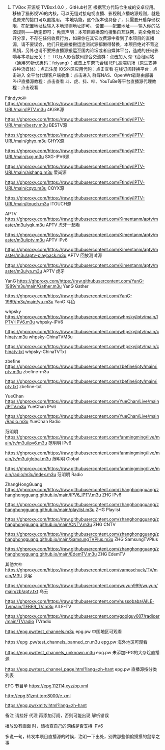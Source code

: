 
1. TVBox 开源版
TVBox1.0.0 ，GitHub社区 根据官方代码仓生成的安卓应用。
移植了猫影视V6的内核，可以无缝对接电视直播、影视剧点播站源规则，就是说原来的接口可以直接用。
本地功能，这个版本也具备了，只需要开启存储权限，在配置地址栏输入本地规则地址即可。
设置——配置地址——输入你的站源规则——确定即可；
免责声明：本项目直播源均搜集自互联网，完全免费公开分享，不存在任何收费行为，如果你在其它收费源中看到了本项目的直播源，请不要误会，他们只是直接搬运连测试源都懒得替换，本项目绝对不背这黑锅，另外也请不要把直播源搬运至国内论坛或者自媒体平台，造成的任何影响与本项目无关！！
TG万人影音数码综合交流群：点击加入
奈飞合租网站（通用89折优惠码：feiyang）：点击上车奈飞合租
IEPL高端机场（原生支持各种流媒体）：点击注册
IOS外区应用代购：点击查看
在线订阅转换平台：点击进入
全平台代理客户端收集：点击进入
群晖NAS、OpenWrt软路由部署PHP直播源教程：点击查看
斗、虎、抖、哔、YouTuBe等平台直播源代理教程：点击观看


Ftindy大神
https://ghproxy.com/https://raw.githubusercontent.com/Ftindy/IPTV-URL/main/IPTV.m3u    4K/8K源

https://ghproxy.com/https://raw.githubusercontent.com/Ftindy/IPTV-URL/main/bestv.m3u    BESTV源

https://ghproxy.com/https://raw.githubusercontent.com/Ftindy/IPTV-URL/main/ghyx.m3u    GHYX源

https://ghproxy.com/https://raw.githubusercontent.com/Ftindy/IPTV-URL/main/sxg.m3u    SXG-IPV6源

https://ghproxy.com/https://raw.githubusercontent.com/Ftindy/IPTV-URL/main/aishang.m3u    爱尚源

https://ghproxy.com/https://raw.githubusercontent.com/Ftindy/IPTV-URL/main/cqyx.m3u    CQYX源

https://ghproxy.com/https://raw.githubusercontent.com/Ftindy/IPTV-URL/main/itouch.m3u    ITOUCH源



APTV
https://ghproxy.com/https://raw.githubusercontent.com/Kimentanm/aptv/master/m3u/yqk.m3u    APTV 虎牙一起看

https://ghproxy.com/https://raw.githubusercontent.com/Kimentanm/aptv/master/m3u/iptv.m3u    APTV IPv6

https://ghproxy.com/https://raw.githubusercontent.com/Kimentanm/aptv/master/m3u/aptv-playback.m3u    APTV 回放测试源

https://ghproxy.com/https://raw.githubusercontent.com/Kimentanm/aptv/master/m3u/ya.m3u    APTV 虎牙

YanG
https://ghproxy.com/https://raw.githubusercontent.com/YanG-1989/m3u/main/Gather.m3u    YanG Gather

https://ghproxy.com/https://raw.githubusercontent.com/YanG-1989/m3u/main/yu.m3u    YanG 斗鱼

whpsky
https://ghproxy.com/https://raw.githubusercontent.com/whpsky/iptv/main/IPTV-IPV6.m3u    whpsky-IPV6

https://ghproxy.com/https://raw.githubusercontent.com/whpsky/iptv/main/chinatv.m3u    whpsky-ChinaTVM3u

https://ghproxy.com/https://raw.githubusercontent.com/whpsky/iptv/main/chinatv.txt    whpsky-ChinaTVTxt

zbefine
https://ghproxy.com/https://raw.githubusercontent.com/zbefine/iptv/main/iptv.m3u    zbefine-m3u

https://ghproxy.com/https://raw.githubusercontent.com/zbefine/iptv/main/iptv.txt    zbefine-txt

YueChan
https://ghproxy.com/https://raw.githubusercontent.com/YueChan/Live/main/IPTV.m3u    YueChan IPv6

https://ghproxy.com/https://raw.githubusercontent.com/YueChan/Live/main/Radio.m3u    YueChan Radio

范明明
https://ghproxy.com/https://raw.githubusercontent.com/fanmingming/live/main/tv/m3u/ipv6.m3u    范明明 IPv6

https://ghproxy.com/https://raw.githubusercontent.com/fanmingming/live/main/tv/m3u/global.m3u    范明明 Global

https://ghproxy.com/https://raw.githubusercontent.com/fanmingming/live/main/radio/m3u/index.m3u    范明明 Radio

ZhangHongGuang
https://ghproxy.com/https://raw.githubusercontent.com/zhanghongguang/zhanghongguang.github.io/main/IPV6_IPTV.m3u    ZHG IPv6

https://ghproxy.com/https://raw.githubusercontent.com/zhanghongguang/zhanghongguang.github.io/main/playlist.m3u    ZHG Playlist

https://ghproxy.com/https://raw.githubusercontent.com/zhanghongguang/zhanghongguang.github.io/main/CNTV.m3u    ZHG CNTV

https://ghproxy.com/https://raw.githubusercontent.com/zhanghongguang/zhanghongguang.github.io/main/SamsungTVPlus.m3u    ZHG SamsungTVPlus

https://ghproxy.com/https://raw.githubusercontent.com/zhanghongguang/zhanghongguang.github.io/main/EdemTV.m3u    ZHG EdemTV

其他大神
https://ghproxy.com/https://raw.githubusercontent.com/vamoschuck/TV/main/M3U    茶客

https://ghproxy.com/https://raw.githubusercontent.com/wuyun999/wuyun/main/zb/aptv.txt    乌云

https://ghproxy.com/https://raw.githubusercontent.com/hussobaba/AILE-Tv/main/TEBER_TV.m3u    AILE-TV

https://ghproxy.com/https://raw.githubusercontent.com/goolguy007/radioer/main/TVradio    TVradio

https://epg.pw/test_channels.m3u    epg.pw 中国地区可观看

https://epg .pw/test_channels_banned_cn.m3u    epg.pw 海外地区可观看

https://epg.pw/test_channels_unknown.m3u    epg.pw 未添加EPG的大杂烩直播源

https://epg.pw/test_channel_page.html?lang=zh-hant    epg.pw 直播源按分类列表

EPG 节目单
https://epg.112114.xyz/pp.xml

http://epg.51zmt.top:8000/e.xml

https://epg.pw/xmltv.html?lang=zh-hant

备注
请挂好 代理 再添加订阅，否则可能出现 解析错误

播放没有画面 时，请检查自己的网络是否支持 IPV6

多说一句，转发本项目直播源的时候，注明一下出处，别做那些偷偷摸摸的鼠辈之事
